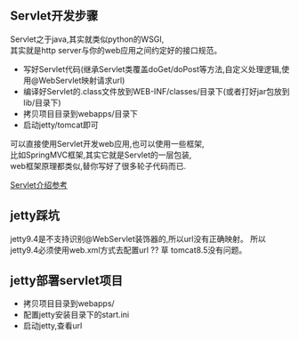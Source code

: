 ## Servlet开发步骤
Servlet之于java,其实就类似python的WSGI,      
其实就是http server与你的web应用之间约定好的接口规范。      

- 写好Servlet代码(继承Servlet类覆盖doGet/doPost等方法,自定义处理逻辑,使用@WebServlet映射请求url)
- 编译好Servlet的.class文件放到WEB-INF/classes/目录下(或者打好jar包放到lib/目录下)
- 拷贝项目目录到webapps/目录下
- 启动jetty/tomcat即可

可以直接使用Servlet开发web应用,也可以使用一些框架,     
比如SpringMVC框架,其实它就是Servlet的一层包装,     
web框架原理都类似,替你写好了很多轮子代码而已.     

[Servlet介绍参考](https://blog.csdn.net/qq_19782019/article/details/80292110)

## jetty踩坑
jetty9.4是不支持识别@WebServlet装饰器的,所以url没有正确映射。
所以jetty9.4必须使用web.xml方式去配置url ?? 草
tomcat8.5没有问题。

## jetty部署servlet项目
- 拷贝项目目录到webapps/
- 配置jetty安装目录下的start.ini
- 启动jetty,查看url

